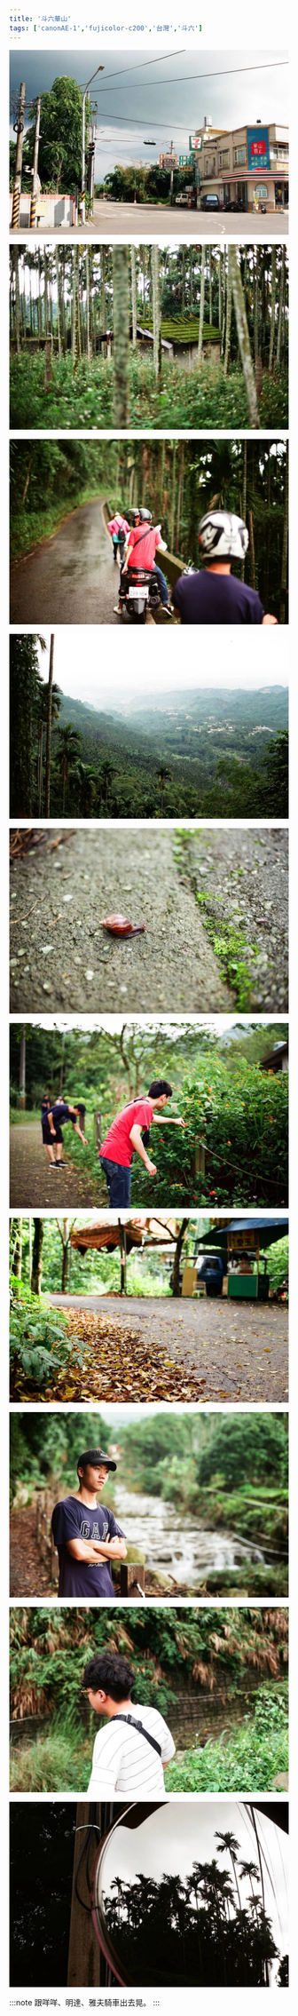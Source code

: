 ```yaml
---
title: '斗六華山'
tags: ['canonAE-1','fujicolor-c200','台灣','斗六']
---
```

![img](./img/instagram_output/201906/002.webp)

![img](./img/instagram_output/201906/008.webp)

![img](./img/instagram_output/201906/009.webp)

![img](./img/instagram_output/201906/010.webp)

![img](./img/instagram_output/201906/007.webp)

![img](./img/instagram_output/201906/003.webp)

![img](./img/instagram_output/201906/005.webp)

![img](./img/instagram_output/201906/006.webp)

![img](./img/instagram_output/201906/001.webp)

![img](./img/instagram_output/201906/004.webp)

:::note 
跟咩咩、明達、雅夫騎車出去晃。
:::